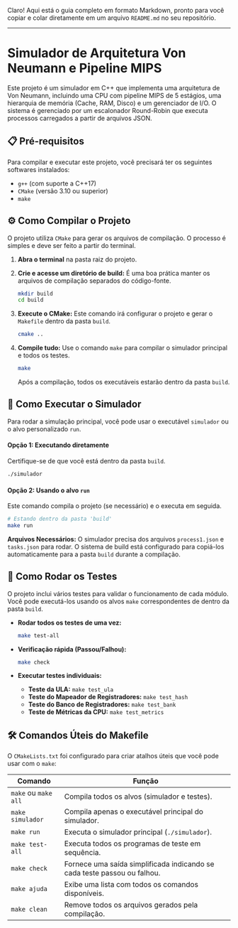 Claro\! Aqui está o guia completo em formato Markdown, pronto para você copiar e colar diretamente em um arquivo `README.md` no seu repositório.

-----

# Simulador de Arquitetura Von Neumann e Pipeline MIPS

Este projeto é um simulador em C++ que implementa uma arquitetura de Von Neumann, incluindo uma CPU com pipeline MIPS de 5 estágios, uma hierarquia de memória (Cache, RAM, Disco) e um gerenciador de I/O. O sistema é gerenciado por um escalonador Round-Robin que executa processos carregados a partir de arquivos JSON.

## 📋 Pré-requisitos

Para compilar e executar este projeto, você precisará ter os seguintes softwares instalados:

  * `g++` (com suporte a C++17)
  * `CMake` (versão 3.10 ou superior)
  * `make`

## ⚙️ Como Compilar o Projeto

O projeto utiliza `CMake` para gerar os arquivos de compilação. O processo é simples e deve ser feito a partir do terminal.

1.  **Abra o terminal** na pasta raiz do projeto.

2.  **Crie e acesse um diretório de build:** É uma boa prática manter os arquivos de compilação separados do código-fonte.

    ```bash
    mkdir build
    cd build
    ```

3.  **Execute o CMake:** Este comando irá configurar o projeto e gerar o `Makefile` dentro da pasta `build`.

    ```bash
    cmake ..
    ```

4.  **Compile tudo:** Use o comando `make` para compilar o simulador principal e todos os testes.

    ```bash
    make
    ```

    Após a compilação, todos os executáveis estarão dentro da pasta `build`.

## 🚀 Como Executar o Simulador

Para rodar a simulação principal, você pode usar o executável `simulador` ou o alvo personalizado `run`.

#### Opção 1: Executando diretamente

Certifique-se de que você está dentro da pasta `build`.

```bash
./simulador
```

#### Opção 2: Usando o alvo `run`

Este comando compila o projeto (se necessário) e o executa em seguida.

```bash
# Estando dentro da pasta 'build'
make run
```

**Arquivos Necessários:** O simulador precisa dos arquivos `process1.json` e `tasks.json` para rodar. O sistema de build está configurado para copiá-los automaticamente para a pasta `build` durante a compilação.

## 🧪 Como Rodar os Testes

O projeto inclui vários testes para validar o funcionamento de cada módulo. Você pode executá-los usando os alvos `make` correspondentes de dentro da pasta `build`.

  * **Rodar todos os testes de uma vez:**

    ```bash
    make test-all
    ```

  * **Verificação rápida (Passou/Falhou):**

    ```bash
    make check
    ```

  * **Executar testes individuais:**

      * **Teste da ULA:** `make test_ula`
      * **Teste do Mapeador de Registradores:** `make test_hash`
      * **Teste do Banco de Registradores:** `make test_bank`
      * **Teste de Métricas da CPU:** `make test_metrics`

## 🛠️ Comandos Úteis do Makefile

O `CMakeLists.txt` foi configurado para criar atalhos úteis que você pode usar com o `make`:

| Comando         | Função                                                               |
| --------------- | -------------------------------------------------------------------- |
| `make` ou `make all` | Compila todos os alvos (simulador e testes).                      |
| `make simulador`| Compila apenas o executável principal do simulador.                |
| `make run`      | Executa o simulador principal (`./simulador`).                       |
| `make test-all` | Executa todos os programas de teste em sequência.                    |
| `make check`    | Fornece uma saída simplificada indicando se cada teste passou ou falhou. |
| `make ajuda`    | Exibe uma lista com todos os comandos disponíveis.                   |
| `make clean`    | Remove todos os arquivos gerados pela compilação.                    |